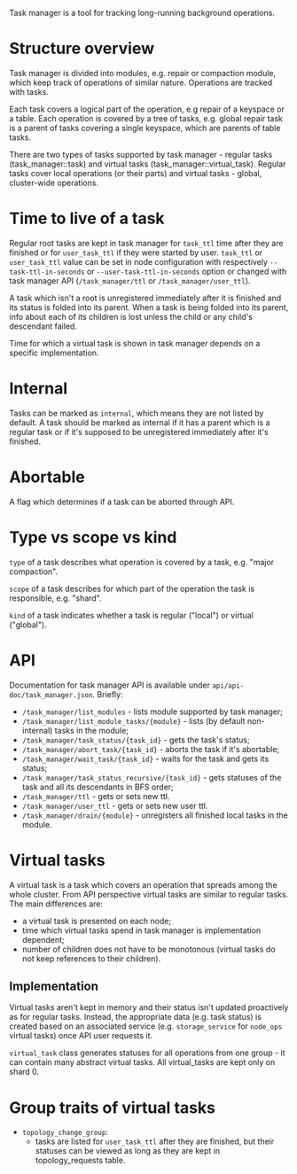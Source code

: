 Task manager is a tool for tracking long-running background
operations.

# Structure overview

Task manager is divided into modules, e.g. repair or compaction
module, which keep track of operations of similar nature. Operations
are tracked with tasks.

Each task covers a logical part of the operation, e.g repair
of a keyspace or a table. Each operation is covered by a tree
of tasks, e.g. global repair task is a parent of tasks covering
a single keyspace, which are parents of table tasks.

There are two types of tasks supported by task manager - regular tasks
(task_manager::task) and virtual tasks (task_manager::virtual_task).
Regular tasks cover local operations (or their parts) and virtual
tasks - global, cluster-wide operations.

# Time to live of a task

Regular root tasks are kept in task manager for `task_ttl` time after
they are finished or for `user_task_ttl` if they were started by user.
`task_ttl` or `user_task_ttl` value can be set in node configuration
with respectively `--task-ttl-in-seconds` or `--user-task-ttl-in-seconds`
option or changed with task manager API (`/task_manager/ttl` or
`/task_manager/user_ttl`).

A task which isn't a root is unregistered immediately after it is
finished and its status is folded into its parent. When a task
is being folded into its parent, info about each of its children is
lost unless the child or any child's descendant failed.

Time for which a virtual task is shown in task manager depends
on a specific implementation.

# Internal

Tasks can be marked as `internal`, which means they are not listed
by default. A task should be marked as internal if it has a parent
which is a regular task or if it's supposed to be unregistered
immediately after it's finished.

# Abortable

A flag which determines if a task can be aborted through API.

# Type vs scope vs kind

`type` of a task describes what operation is covered by a task,
e.g. "major compaction".

`scope` of a task describes for which part of the operation
the task is responsible, e.g. "shard".

`kind` of a task indicates whether a task is regular ("local") or virtual ("global").

# API

Documentation for task manager API is available under `api/api-doc/task_manager.json`.
Briefly:
- `/task_manager/list_modules` -
        lists module supported by task manager;
- `/task_manager/list_module_tasks/{module}` -
        lists (by default non-internal) tasks in the module;
- `/task_manager/task_status/{task_id}` -
        gets the task's status;
- `/task_manager/abort_task/{task_id}` -
        aborts the task if it's abortable;
- `/task_manager/wait_task/{task_id}` -
        waits for the task and gets its status;
- `/task_manager/task_status_recursive/{task_id}` -
        gets statuses of the task and all its descendants in BFS
        order;
- `/task_manager/ttl` -
        gets or sets new ttl.
- `/task_manager/user_ttl` -
        gets or sets new user ttl.
- `/task_manager/drain/{module}` -
        unregisters all finished local tasks in the module.

# Virtual tasks

A virtual task is a task which covers an operation that spreads
among the whole cluster. From API perspective virtual tasks are
similar to regular tasks. The main differences are:
- a virtual task is presented on each node;
- time which virtual tasks spend in task manager is
  implementation dependent;
- number of children does not have to be monotonous (virtual tasks
  do not keep references to their children).

## Implementation

Virtual tasks aren't kept in memory and their status isn't updated
proactively as for regular tasks. Instead, the appropriate data
(e.g. task status) is created based on an associated service
(e.g. `storage_service` for `node_ops` virtual tasks) once API user
requests it.

`virtual_task` class generates statuses for all operations from one
group - it can contain many abstract virtual tasks. All virtual_tasks
are kept only on shard 0.

# Group traits of virtual tasks

- `topology_change_group`:
    - tasks are listed for `user_task_ttl` after they are finished,
      but their statuses can be viewed as long as they are kept
      in topology_requests table.
